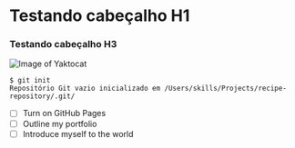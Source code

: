# Testando cabeçalho H1
### Testando cabeçalho H3

![Image of Yaktocat](https://octodex.github.com/images/yaktocat.png)

```
$ git init
Repositório Git vazio inicializado em /Users/skills/Projects/recipe-repository/.git/
```
- [ ] Turn on GitHub Pages
- [ ] Outline my portfolio
- [ ] Introduce myself to the world
